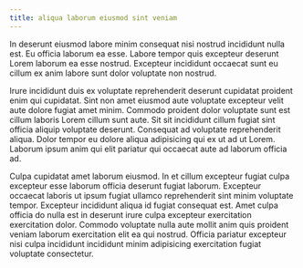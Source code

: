 ```yaml
---
title: aliqua laborum eiusmod sint veniam
---
```


In deserunt eiusmod labore minim consequat nisi nostrud incididunt nulla est. Eu officia laborum ea esse. Labore tempor quis excepteur deserunt Lorem laborum ea esse nostrud. Excepteur incididunt occaecat sunt eu cillum ex anim labore sunt dolor voluptate non nostrud.

Irure incididunt duis ex voluptate reprehenderit deserunt cupidatat proident enim qui cupidatat. Sint non amet eiusmod aute voluptate excepteur velit aute dolore fugiat amet minim. Commodo proident dolor voluptate sunt est cillum laboris Lorem cillum sunt aute. Sit sit incididunt cillum fugiat sint officia aliquip voluptate deserunt. Consequat ad voluptate reprehenderit aliqua. Dolor tempor eu dolore aliqua adipisicing qui ex ut ad ut Lorem. Laborum ipsum anim qui elit pariatur qui occaecat aute ad laborum officia ad.

Culpa cupidatat amet laborum eiusmod. In et cillum excepteur fugiat culpa excepteur esse laborum officia deserunt fugiat laborum. Excepteur occaecat laboris ut ipsum fugiat ullamco reprehenderit sint minim voluptate tempor. Excepteur incididunt aliqua id fugiat consequat est. Amet culpa officia do nulla est in deserunt irure culpa excepteur exercitation exercitation dolor. Commodo voluptate nulla aute mollit anim quis proident veniam laborum exercitation elit ea qui nostrud. Officia pariatur excepteur nisi culpa incididunt incididunt minim adipisicing exercitation fugiat voluptate consectetur.